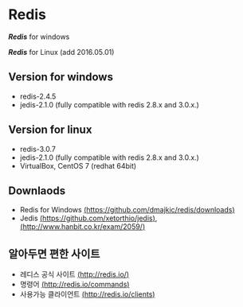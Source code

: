 # Redis #

***Redis*** for windows

***Redis*** for Linux (add 2016.05.01)


Version for windows
- 
-  redis-2.4.5
-  jedis-2.1.0 (fully compatible with redis 2.8.x and 3.0.x.)

Version for linux
- 
-  redis-3.0.7
-  jedis-2.1.0 (fully compatible with redis 2.8.x and 3.0.x.)
-  VirtualBox, CentOS 7 (redhat 64bit)

Downlaods
- 
- Redis for Windows [(https://github.com/dmajkic/redis/downloads)](https://github.com/dmajkic/redis/downloads)
- Jedis [(https://github.com/xetorthio/jedis)](https://github.com/xetorthio/jedis), [(http://www.hanbit.co.kr/exam/2059/)](http://www.hanbit.co.kr/exam/2059/)
       

알아두면 편한 사이트
-  
- 레디스 공식 사이트 [(http://redis.io/)](http://redis.io/) 
- 명령어 [(http://redis.io/commands)](http://redis.io/commands) 
- 사용가능 클라이언트 [(http://redis.io/clients)](http://redis.io/clients) 

